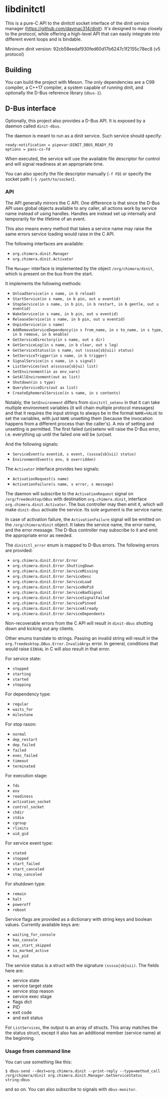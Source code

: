 # libdinitctl

This is a pure-C API to the dinitctl socket interface of the dinit service
manager (https://github.com/davmac314/dinit). It's designed to map closely
to the protocol, while offering a high-level API that can easily integrate
into different event loops and is bindable.

Minimum dinit version: 92cb58eedaf930fed60d17b6247c1f2155c78ec8 (v5 protocol)

## Building

You can build the project with Meson. The only dependencies are a C99 compiler,
a C++17 compiler, a system capable of running dinit, and optionally the D-Bus
reference library (`dbus-1`).

## D-Bus interface

Optionally, this project also provides a D-Bus API. It is exposed by a daemon
called `dinit-dbus`.

The daemon is meant to run as a dinit service. Such service should specify:

```
ready-notification = pipevar:DINIT_DBUS_READY_FD
options = pass-cs-fd
```

When executed, the service will use the available file descriptor for control
and will signal readiness at an appropriate time.

You can also specify the file descriptor manually (`-f FD`) or specify the
socket path (`-S /path/to/socket`).

### API

The API generally mirrors the C API. One difference is that since the
D-Bus API uses global objects available to any caller, all actions
work by service name instead of using handles. Handles are instead
set up internally and temporarily for the lifetime of an event.

This also means every method that takes a service name may raise the
same errors service loading would raise in the C API.

The following interfaces are available:

* `org.chimera.dinit.Manager`
* `org.chimera.dinit.Activator`

The `Manager` interface is implemented by the object `/org/chimera/dinit`,
which is present on the bus from the start.

It implements the following methods:

* `UnloadService(in s name, in b reload)`
* `StartService(in s name, in b pin, out u eventid)`
* `StopService(in s name, in b pin, in b restart, in b gentle, out u eventid)`
* `WakeService(in s name, in b pin, out u eventid)`
* `ReleaseService(in s name, in b pin, out u eventid)`
* `UnpinService(in s name)`
* `AddRemoveServiceDependency(in s from_name, in s to_name, in s type, in b remove, in b enable)`
* `GetServiceDirectory(in s name, out s dir)`
* `GetServiceLog(in s name, in b clear, out s log)`
* `GetServiceStatus(in s name, out (ssssa{sb}uii) status)`
* `SetServiceTrigger(in s name, in b trigger)`
* `SignalService(in s name, in s signal)`
* `ListServices(out a(sssssa{sb}ui) list)`
* `SetEnvironment(in as env_vars)`
* `GetAllEnvironment(out as list)`
* `Shutdown(in s type)`
* `QueryServiceDirs(out as list)`
* `CreateEphemeralService(in s name, in s contents)`

Notably, the `SetEnvironment` differs from `dinitctl_setenv` in that it can
take multiple environment variables (it will chain multiple protocol messages)
and that it requires the input strings to always be in the format `NAME=VALUE`
to set the variables, with just `NAME` unsetting them (because the invocation
happens from a different process than the caller's). A mix of setting and
unsetting is permitted.
The first failed (un)setenv will raise the D-Bus error, i.e. everything up
until the failed one will be (un)set.

And the following signals:

* `ServiceEvent(u eventid, s event, (ssssa{sb}uii) status)`
* `EnvironmentEvent(s env, b overridden)`

The `Activator` interface provides two signals:

* `ActivationRequest(s name)`
* `ActivationFailure(s name, s error, s message)`

The daemon will subscribe to the `ActivationRequest` signal on
`/org/freedesktop/DBus` with destination `org.chimera.dinit`, interface
`org.chimera.dinit.Activator`. The bus controller may then emit it, which will
make `dinit-dbus` activate the service. Its sole argument is the service name.

In case of activation failure, the `ActivationFailure` signal will be emitted
on the `/org/chimera/dinit` object. It takes the service name, the error name,
and the error message. The D-Bus controller may subscribe to it and emit the
appropriate error as needed.

The `dinitctl_error` enum is mapped to D-Bus errors. The following errors
are provided:

* `org.chimera.dinit.Error.Error`
* `org.chimera.dinit.Error.ShuttingDown`
* `org.chimera.dinit.Error.ServiceMissing`
* `org.chimera.dinit.Error.ServiceDesc`
* `org.chimera.dinit.Error.ServiceLoad`
* `org.chimera.dinit.Error.ServiceNoPid`
* `org.chimera.dinit.Error.ServiceBadSignal`
* `org.chimera.dinit.Error.ServiceSignalFailed`
* `org.chimera.dinit.Error.ServicePinned`
* `org.chimera.dinit.Error.ServiceAlready`
* `org.chimera.dinit.Error.ServiceDependents`

Non-recoverable errors from the C API will result in `dinit-dbus` shutting
down and kicking out any clients.

Other enums translate to strings. Passing an invalid string will result in
the `org.freedesktop.DBus.Error.InvalidArgs` error. In general, conditions
that would raise `EINVAL` in C will also result in that error.

For service state:

* `stopped`
* `starting`
* `started`
* `stopping`

For dependency type:

* `regular`
* `waits_for`
* `milestone`

For stop rason:

* `normal`
* `dep_restart`
* `dep_failed`
* `failed`
* `exec_failed`
* `timeout`
* `terminated`

For execution stage:

* `fds`
* `env`
* `readiness`
* `activation_socket`
* `control_socket`
* `chdir`
* `stdio`
* `cgroup`
* `rlimits`
* `uid_gid`

For service event type:

* `stated`
* `stopped`
* `start_failed`
* `start_canceled`
* `stop_canceled`

For shutdown type:

* `remain`
* `halt`
* `poweroff`
* `reboot`

Service flags are provided as a dictionary with string keys and boolean values.
Currently available keys are:

* `waiting_for_console`
* `has_console`
* `was_start_skipped`
* `is_marked_active`
* `has_pid`

The service status is a struct with the signature `(ssssa{sb}uii)`. The
fields here are:

* service state
* service target state
* service stop reason
* service exec stage
* flags dict
* PID
* exit code
* and exit status

For `ListServices`, the output is an array of structs. This array matches
the the status struct, except it also has an additional member (service name)
at the beginning.

### Usage from command line

You can use something like this:

```
$ dbus-send --dest=org.chimera.dinit --print-reply --type=method_call /org/chimera/dinit org.chimera.dinit.Manager.GetServiceStatus string:dbus
```

and so on. You can also subscribe to signals with `dbus-monitor`.
